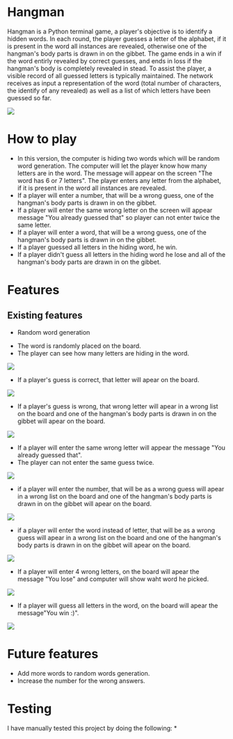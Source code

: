 # Hangman 
Hangman is a Python terminal game, a player's objective is to identify a hidden words. In each round, the player guesses a letter of the alphabet, if it is present in the word all instances are revealed, otherwise one of the hangman's body parts is drawn in on the gibbet. The game ends in a win if the word entirly revealed by correct guesses, and ends in loss if the hangman's body is completely revealed in stead. To assist the player, a visible record of all guessed letters is typically maintained. 
The network receives as input a representation of the word (total number of characters, the identify of any revealed) as well as a list of which letters have been guessed so far. 

![](images/image1.png)

# How to play 
 - In this version, the computer is hiding two words which will be random word generation. The computer will let the player know how many letters are in the word. The message will appear on the screen "The word has 6 or 7 letters". The player enters any letter from the alphabet, if it is present in the word all instances are revealed. 
 - If a player will enter a number, that will be a wrong guess, one of the hangman's body parts is drawn in on the gibbet. 
 - If a player will enter the same wrong letter on the screen will appear message "You already guessed that" so player can not enter twice the same letter. 
 - If a player will enter a word, that will be a wrong guess, one of the hangman's body parts is drawn in on the gibbet. 
 - If a player guessed all letters in the hiding word, he win.  
 - If a player didn't guess all letters in the hiding word he lose and all of the hangman's body parts are drawn in on the gibbet.

# Features

## Existing features
 * Random word generation
  - The word is randomly placed on the board. 
  - The player can see how many letters are hiding in the word. 

![](images/image2.png)


  - If a player's guess is correct, that letter will apear on the board. 


![](images/image3.png)

  - If a player's guess is wrong, that wrong letter will apear in a wrong list on the board and one of the hangman's body parts is drawn in on the gibbet will apear on the board.

![](images/image4.png)

  - If a player will enter the same wrong letter will appear the message "You already guessed that".
  - The player can not enter the same guess twice. 

![](images/image5.png)

  - if a player will enter the number, that will be as a wrong guess will apear in a wrong list on the board and one of the hangman's body parts is drawn in on the gibbet will apear on the board.

![](images/image6.png)

  - if a player will enter the word instead of letter, that will be as a wrong guess will apear in a wrong list on the board and one of the hangman's body parts is drawn in on the gibbet will apear on the board.

![](images/image7.png)

  - If a player will enter 4 wrong letters, on the board will apear the message "You lose" and computer will show waht word he picked. 

![](images/image8.png)

  - If a player will guess all letters in the word, on the board will apear the message"You win :)".

![](images/image9.png)

# Future features
 * Add more words to random words generation.
 * Increase the number for the wrong answers.

# Testing
I have manually tested this project by doing the following: 
 * 